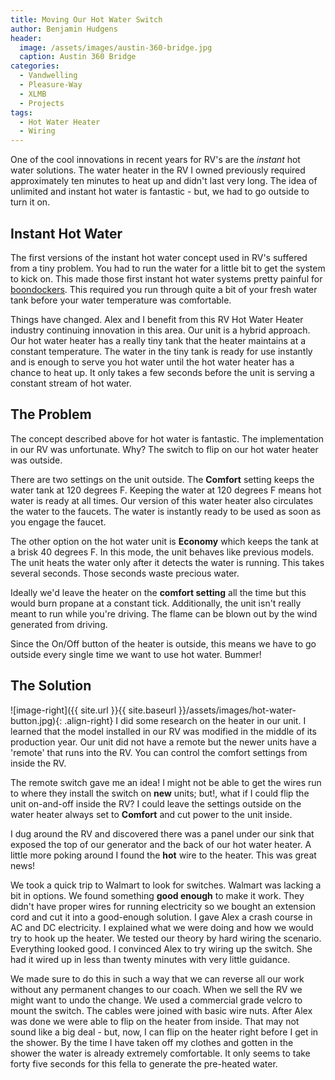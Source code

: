 ```yaml
---
title: Moving Our Hot Water Switch
author: Benjamin Hudgens
header:
  image: /assets/images/austin-360-bridge.jpg
  caption: Austin 360 Bridge
categories:
  - Vandwelling
  - Pleasure-Way
  - XLMB
  - Projects
tags:
  - Hot Water Heater
  - Wiring
---
```


One of the cool innovations in recent years for RV's are the _instant_ hot water solutions.  The water heater in the RV I owned previously required approximately ten minutes to heat up and didn't last very long.  The idea of unlimited and instant hot water is fantastic - but, we had to go outside to turn it on.

## Instant Hot Water

The first versions of the instant hot water concept used in RV's suffered from a tiny problem.  You had to run the water for a little bit to get the system to kick on.  This made those first instant hot water systems pretty painful for [boondockers](http://www.allstays.com/Features/dry-camping-basics-what-you-need-to-know/).  This required you run through quite a bit of your fresh water tank before your water temperature was comfortable.

Things have changed.  Alex and I benefit from this RV Hot Water Heater industry continuing innovation in this area.  Our unit is a hybrid approach.  Our hot water heater has a really tiny tank that the heater maintains at a constant temperature.  The water in the tiny tank is ready for use instantly and is enough to serve you hot water until the hot water heater has a chance to heat up.  It only takes a few seconds before the unit is serving a constant stream of hot water.  

## The Problem

The concept described above for hot water is fantastic.  The implementation in our RV was unfortunate.  Why?  The switch to flip on our hot water heater was outside.  

There are two settings on the unit outside.  The **Comfort** setting keeps the water tank at 120 degrees F.  Keeping the water at 120 degrees F means hot water is ready at all times.  Our version of this water heater also circulates the water to the faucets.  The water is instantly ready to be used as soon as you engage the faucet.  

The other option on the hot water unit is **Economy** which keeps the tank at a brisk 40 degrees F.  In this mode, the unit behaves like previous models.  The unit heats the water only after it detects the water is running.  This takes several seconds.  Those seconds waste precious water.

Ideally we'd leave the heater on the **comfort setting** all the time but this would burn propane at a constant tick.  Additionally, the unit isn't really meant to run while you're driving.  The flame can be blown out by the wind generated from driving.  

Since the On/Off button of the heater is outside, this means we have to go outside every single time we want to use hot water.  Bummer!

## The Solution

![image-right]({{ site.url }}{{ site.baseurl }}/assets/images/hot-water-button.jpg){: .align-right}
I did some research on the heater in our unit.  I learned that the model installed in our RV was modified in the middle of its production year.  Our unit did not have a remote but the newer units have a 'remote' that runs into the RV.  You can control the comfort settings from inside the RV.  

The remote switch gave me an idea!  I might not be able to get the wires run to where they install the switch on **new** units; but!, what if I could flip the unit on-and-off inside the RV?  I could leave the settings outside on the water heater always set to **Comfort** and cut power to the unit inside.

I dug around the RV and discovered there was a panel under our sink that exposed the top of our generator and the back of our hot water heater.  A little more poking around I found the **hot** wire to the heater.  This was great news!

We took a quick trip to Walmart to look for switches.  Walmart was lacking a bit in options.  We found something **good enough** to make it work.  They didn't have proper wires for running electricity so we bought an extension cord and cut it into a good-enough solution.  I gave Alex a crash course in AC and DC electricity.  I explained what we were doing and how we would try to hook up the heater.  We tested our theory by hard wiring the scenario.  Everything looked good. I convinced Alex to try wiring up the switch.  She had it wired up in less than twenty minutes with very little guidance.  

We made sure to do this in such a way that we can reverse all our work without any permanent changes to our coach.  When we sell the RV we might want to undo the change.  We used a commercial grade velcro to mount the switch.  The cables were joined with basic wire nuts.  After Alex was done we were able to flip on the heater from inside.  That may not sound like a big deal - but, now, I can flip on the heater right before I get in the shower.  By the time I have taken off my clothes and gotten in the shower the water is already extremely comfortable.  It only seems to take forty five seconds for this fella to generate the pre-heated water.
